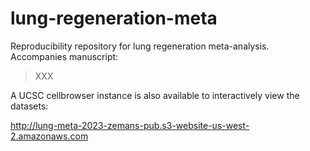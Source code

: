 # lung-regeneration-meta

Reproducibility repository for lung regeneration meta-analysis. Accompanies
manuscript:  

> XXX

A UCSC cellbrowser instance is also available to interactively view the datasets:

http://lung-meta-2023-zemans-pub.s3-website-us-west-2.amazonaws.com

